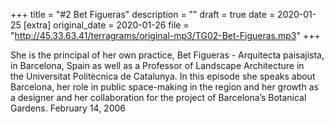 +++
title = "#2 Bet Figueras"
description = ""
draft = true
date = 2020-01-25
[extra]
original_date = 2020-01-26
file = "http://45.33.63.41/terragrams/original-mp3/TG02-Bet-Figueras.mp3"
+++

She is the principal of her own practice, Bet Figueras - Arquitecta paisajista, in Barcelona, Spain as well as a Professor of Landscape Architecture in the Universitat Politècnica de Catalunya. In this episode she speaks about Barcelona, her role in public space-making in the region and her growth as a designer and her collaboration for the project of Barcelona’s Botanical Gardens. February 14, 2006
